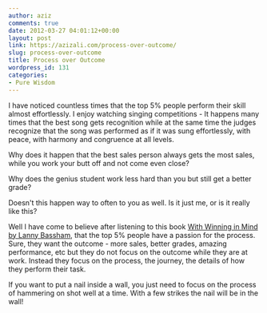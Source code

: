 ```yaml
---
author: aziz
comments: true
date: 2012-03-27 04:01:12+00:00
layout: post
link: https://azizali.com/process-over-outcome/
slug: process-over-outcome
title: Process over Outcome
wordpress_id: 131
categories:
- Pure Wisdom
---
```


I have noticed countless times that the top 5% people perform their skill almost effortlessly. I enjoy watching singing competitions - It happens many times that the best song gets recognition while at the same time the judges recognize that the song was performed as if it was sung effortlessly, with peace, with harmony and congruence at all levels.

Why does it happen that the best sales person always gets the most sales, while you work your butt off and not come even close?

Why does the genius student work less hard than you but still get a better grade?

Doesn't this happen way to often to you as well. Is it just me, or is it really like this?

Well I have come to believe after listening to this book [With Winning in Mind by Lanny Bassham](http://www.amazon.com/With-Winning-Mind-Mental-Management/dp/1885221479), that the top 5% people have a passion for the process. Sure, they want the outcome - more sales, better grades, amazing performance, etc but they do not focus on the outcome while they are at work. Instead they focus on the process, the journey, the details of how they perform their task.

If you want to put a nail inside a wall, you just need to focus on the process of hammering on shot well at a time. With a few strikes the nail will be in the wall!

